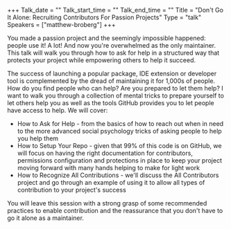 +++
Talk_date = ""
Talk_start_time = ""
Talk_end_time = ""
Title = "Don't Go It Alone: Recruiting Contributors For Passion Projects"
Type = "talk"
Speakers = ["matthew-broberg"]
+++

You made a passion project and the seemingly impossible happened: people use it! A lot! And now you're overwhelmed as the only maintainer. This talk will walk you through how to ask for help in a structured way that protects your project while empowering others to help it succeed.

The success of launching a popular package, IDE extension or developer tool is complemented by the dread of maintaining it for 1,000s of people. How do you find people who can help? Are you prepared to let them help? I want to walk you through a collection of mental tricks to prepare yourself to let others help you as well as the tools GitHub provides you to let people have access to help. We will cover:

- How to Ask for Help - from the basics of how to reach out when in need to the more advanced social psychology tricks of asking people to help you help them
- How to Setup Your Repo - given that 99% of this code is on GitHub, we will focus on having the right documentation for contributors, permissions configuration and protections in place to keep your project moving forward with many hands helping to make for light work
- How to Recognize All Contributions - we'll discuss the All Contributors project and go through an example of using it to allow all types of contribution to your project's success

You will leave this session with a strong grasp of some recommended practices to enable contribution and the reassurance that you don't have to go it alone as a maintainer.
